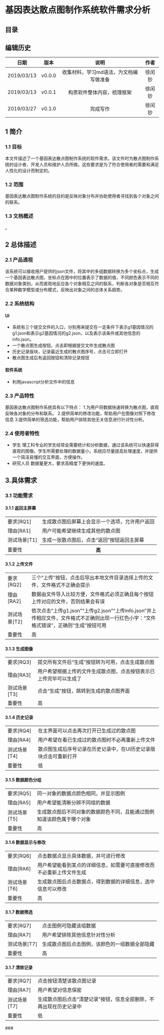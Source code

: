 # 基因表达散点图制作系统软件需求分析
## 目录
## 编辑历史

日期|版本|说明|作者
:---:|:---:|:---:|:---:|
2019/03/13|v0.0.0|收集材料，学习md语法，为文档编写做准备|徐闰钞
2019/03/13|v0.0.1|构思软件整体内容，梳理框架|徐闰钞
2019/03/27|v0.1.0|完成写作|徐闰钞

## 1 简介 
### 1.1 目标
本文件描述了一个基因表达散点图制作系统的软件需求。该文件时为散点图制作系统的设计者、开发人员和维护人员所做。这些要求是为了符合使用者的需要和满足人性化的设计而制定的。
### 1.2 范围
基因表达散点图制作系统的目的是反映对象分布并协助使用者寻找到各个对象之间的联系。
### 1.3 文档概述
。
## 2 总体描述
### 2.1 产品透视
该系统可以接收用户提供的json文件，将其中的多组数据转换为多个坐标点，生成一个基因表达散点图，坐标点在图中的位置表示了数据的值，不同颜色表示不同的数据对象类别，从而直观地反应各个对象相互之间的联系，判断各对象是否相互符合某种数学模型或分布模式，反映出对象之间的总体关系趋势。
### 2.2 系统结构
#### UI
+ 系统有三个提交文件的入口，分别用来提交在一定条件下表示g1基因情况的g1.json和表示g2基因情况的g2.json，以及表示该条件或其他信息的info.json。
+ 一个散点图生成按钮，点击即根据提交文件生成散点图
+ 历史记录版块，记录最近生成的散点图序号，点击可立即打开
+ 散点图生成后有返回按钮和清除记录按钮
#### 软件系统
+ 利用javascript分析文件中的信息
### 2.3 产品特性
基因表达散点图制作系统具有以下特点：
1.为用户将数据快速转换为散点图，直观反映各对象的分布和联系。
2.提供简单的修改功能，帮助用户在图像对照下修改信息
3.提供简单的筛选功能，帮助用户排除其他无关信息进行针对性分析。
### 2.4 使用者特性
+ 学生
理工科专业的学生经常会需要统计和分析数据，通过该系统可以快速获得直观的图像。学生所需要处理的数据量小，系统应尽量提高处理速度，并提供一个简洁易懂的交互界面，方便操作。
+ 研究人员
数据量更大，要求高精度下更快的速度。
## 3.具体需求
### 3.1 功能需求
#### 3.1.1 返回主屏幕
<table>
  <tr>    <td>要求[RQ1]</td> <td>生成散点图后屏幕上会显示一个选项，允许用户返回</td></tr>
    <tr>    <td>理由[RA1]</td> <td>用户可能希望继续生成其他的散点图</td></tr>
    <tr>    <td>测试场景[T1]</td> <td>生成一张散点图后，点击“返回”按钮返回主屏幕</td></tr>
    <tr>    <td>重要性</td> <th>高</td></tr> </table>
    
#### 3.1.2 上传文件
<table>
  <tr>    <td>要求[RQ2]</td> <td>三个“上传”按钮，点击后导出本地文件目录选择上传的文件，文件格式不正确会提示</td></tr>
    <tr>    <td>理由[RA2]</td> <td>数据由文件导入比较方便，文件格式必须正确且每个按钮上传对应的文件，否则结果会有误</td></tr>
    <tr>    <td>测试场景[T2]</td> <td>依次点击“上传g1.json”“上传g2.json”“上传info.json”并上传相应文件，文件格式不正确则出现一行红色小字：“文件格式错误”，正确则“生成”按钮可用</td></tr>
    <tr>    <td>重要性</td> <td>高</td></tr>
    </table>
    
#### 3.1.3 生成图像
<table>
  <tr>    <td>要求[RQ3]</td> <td>提交所有文件后“生成”按钮转为可用，点击生成散点图</td></tr>
    <tr>    <td>理由[RA3]</td> <td>用户希望根据上传的文件生成散点图，点击按钮表示已上传完毕可以生成了</td></tr>
    <tr>    <td>测试场景[T3]</td> <td>点击“生成”按钮，跳转到生成的散点图界面</td></tr>
    <tr>    <td>重要性</td> <td>高</td></tr></table>
    
#### 3.1.4 历史记录
<table>
  <tr>    <td>要求[RQ4]</td> <td>在主界面可以点击再次打开已生成过的散点图</td></tr>
    <tr>    <td>理由[RA4]</td> <td>用户希望在看已生成过的散点图时不必再重新上传文件</td></tr>
    <tr>    <td>测试场景[T4]</td> <td>散点图生成后序号记录在历史记录中，在UI历史记录版块点击可重新打开</td></tr>
    <tr>    <td>重要性</td> <td>低</td></tr></table>
    
#### 3.1.5 数据颜色分组
<table>
  <tr>    <td>要求[RQ5]</td> <td>同一对象的数据点颜色相同，并显示图例</td></tr>
    <tr>    <td>理由[RA5]</td> <td>用户希望能清晰分辨不同组的数据</td></tr>
    <tr>    <td>测试场景[T5]</td> <td>生成散点图后不同对象的数据颜色不同，且能通过图例知道该颜色属于哪个对象</td></tr>
    <tr>    <td>重要性</td> <td>高</td></tr></table>
    
#### 3.1.6 数据显示与修改
<table>
  <tr>    <td>要求[RQ6]</td> <td>点击数据点显示具体数据，并可进行修改</td></tr>
    <tr>    <td>理由[RA6]</td> <td>用户希望能看到某点的详细信息，如需要可直接修改而不必重新上传文件生成</td></tr>
    <tr>    <td>测试场景[T6]</td> <td>生成散点图后点击数据点，得到数据的详细信息，选中信息可以修改</td></tr>
    <tr>    <td>重要性</td> <td>高</td></tr></table>
    
#### 3.1.7 数据筛选
<table>
  <tr>    <td>要求[RQ7]</td> <td>点击图例可隐藏该组数据</td></tr>
    <tr>    <td>理由[RA7]</td> <td>用户希望排除其他信息针对性分析</td></tr>
    <tr>    <td>测试场景[T7]</td> <td>生成散点图后点击图例，该颜色的一组数据全部隐藏</td></tr>
    <tr>    <td>重要性</td> <td>高</td></tr></table>
    
#### 3.1.7 清除记录
<table>
  <tr>    <td>要求[RQ7]</td> <td>点击按钮清楚该散点图记录</td></tr>
    <tr>    <td>理由[RA7]</td> <td>用户希望对信息保密</td></tr>
    <tr>    <td>测试场景[T7]</td> <td>生成散点图后点击“清楚记录”按钮，信息全部删除，不再出现在历史记录中</td></tr>
    <tr>    <td>重要性</td> <td>低</td></tr></table>
###
